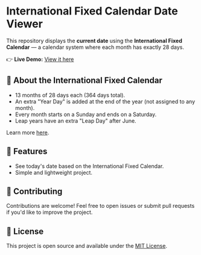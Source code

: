 # International Fixed Calendar Date Viewer

This repository displays the **current date** using the **International Fixed Calendar** — a calendar system where each month has exactly 28 days.

👉 **Live Demo:** [View it here](https://gauravnumber.github.io/ifc-web)

## 📅 About the International Fixed Calendar
- 13 months of 28 days each (364 days total).
- An extra "Year Day" is added at the end of the year (not assigned to any month).
- Every month starts on a Sunday and ends on a Saturday.
- Leap years have an extra "Leap Day" after June.

Learn more [here](https://en.wikipedia.org/wiki/International_Fixed_Calendar).

## 🚀 Features
- See today's date based on the International Fixed Calendar.
- Simple and lightweight project.

## 🤝 Contributing
Contributions are welcome! Feel free to open issues or submit pull requests if you'd like to improve the project.

## 📜 License
This project is open source and available under the [MIT License](LICENSE).
